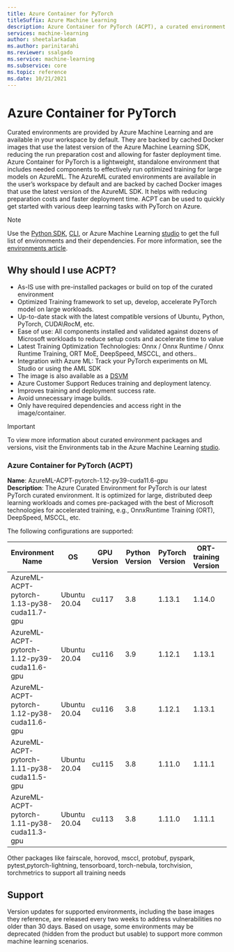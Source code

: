 ```yaml
---
title: Azure Container for PyTorch
titleSuffix: Azure Machine Learning
description: Azure Container for PyTorch (ACPT), a curated environment that includes the best of Microsoft technologies for training with PyTorch on Azure.
services: machine-learning
author: sheetalarkadam
ms.author: parinitarahi
ms.reviewer: ssalgado
ms.service: machine-learning
ms.subservice: core
ms.topic: reference
ms.date: 10/21/2021
---
```


# Azure Container for PyTorch

Curated environments are provided by Azure Machine Learning and are available in your workspace by default. They are backed by cached Docker images that use the latest version of the Azure Machine Learning SDK, reducing the run preparation cost and allowing for faster deployment time. Azure Container for PyTorch is a lightweight, standalone environment that includes needed components to effectively run optimized training for large models on AzureML. The AzureML curated environments are available in the user’s workspace by default and are backed by cached Docker images that use the latest version of the AzureML SDK. It helps with reducing preparation costs and faster deployment time. ACPT can be used to quickly get started with various deep learning tasks with PyTorch on Azure. 

> [!NOTE]
> Use the [Python SDK](how-to-use-environments.md), [CLI](/cli/azure/ml/environment#az-ml-environment-list), or Azure Machine Learning [studio](how-to-manage-environments-in-studio.md) to get the full list of environments and their dependencies. For more information, see the [environments article](how-to-use-environments.md#use-a-curated-environment). 

## Why should I use ACPT?

* As-IS use with pre-installed packages or build on top of the curated environment 
* Optimized Training framework to set up, develop, accelerate PyTorch model on large workloads. 
* Up-to-date stack with the latest compatible versions of Ubuntu, Python, PyTorch, CUDA\RocM, etc.   
* Ease of use: All components installed and validated against dozens of Microsoft workloads to reduce setup costs and accelerate time to value  
* Latest Training Optimization Technologies: Onnx / Onnx Runtime / Onnx Runtime Training, ORT MoE, DeepSpeed,  MSCCL, and others.. 
* Integration with Azure ML: Track your PyTorch experiments on ML Studio or using the AML SDK  
* The image is also available as a [DSVM](https://azure.microsoft.com/en-us/products/virtual-machines/data-science-virtual-machines/)
* Azure Customer Support Reduces training and deployment latency.
* Improves training and deployment success rate.
* Avoid unnecessary image builds.
* Only have required dependencies and access right in the image/container. 

>[!IMPORTANT] 
> To view more information about curated environment packages and versions, visit the Environments tab in the Azure Machine Learning [studio](./how-to-manage-environments-in-studio.md). 

### Azure Container for PyTorch (ACPT) 

**Name**: AzureML-ACPT-pytorch-1.12-py39-cuda11.6-gpu  
**Description**: The Azure Curated Environment for PyTorch is our latest PyTorch curated environment. It is optimized for large, distributed deep learning workloads and comes pre-packaged with the best of Microsoft technologies for accelerated training, e.g., OnnxRuntime Training (ORT), DeepSpeed, MSCCL, etc. 

The following configurations are supported: 

| Environment Name | OS | GPU Version| Python Version | PyTorch Version | ORT-training Version | DeepSpeed Version | torch-ort Version |
| --- | --- | --- | --- | --- | --- | --- | --- |
| AzureML-ACPT-pytorch-1.13-py38-cuda11.7-gpu | Ubuntu 20.04  | cu117 | 3.8 | 1.13.1 | 1.14.0 | 0.8.0 | 1.14.0 |
| AzureML-ACPT-pytorch-1.12-py39-cuda11.6-gpu | Ubuntu 20.04  | cu116 | 3.9 | 1.12.1 | 1.13.1 | 0.7.3 | 1.13.1 |
| AzureML-ACPT-pytorch-1.12-py38-cuda11.6-gpu | Ubuntu 20.04  | cu116 | 3.8 | 1.12.1 | 1.13.1 | 0.7.3 | 1.13.1 |
| AzureML-ACPT-pytorch-1.11-py38-cuda11.5-gpu | Ubuntu 20.04  | cu115 | 3.8 | 1.11.0 | 1.11.1 | 0.7.3 | 1.11.0 | 
| AzureML-ACPT-pytorch-1.11-py38-cuda11.3-gpu | Ubuntu 20.04  | cu113 | 3.8 | 1.11.0 | 1.11.1 | 0.7.3 | 1.11.1 |

Other packages like fairscale, horovod, msccl, protobuf, pyspark, pytest,pytorch-lightning, tensorboard, torch-nebula, torchvision, torchmetrics to support all training needs

## Support
Version updates for supported environments, including the base images they reference, are released every two weeks to address vulnerabilities no older than 30 days. Based on usage, some environments may be deprecated (hidden from the product but usable) to support more common machine learning scenarios.

